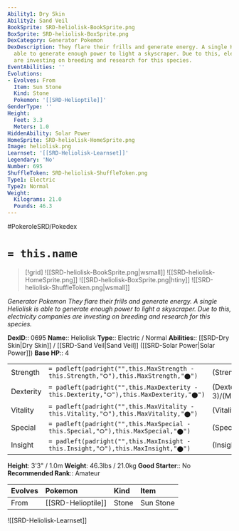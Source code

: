 ```yaml
---
Ability1: Dry Skin
Ability2: Sand Veil
BookSprite: SRD-heliolisk-BookSprite.png
BoxSprite: SRD-heliolisk-BoxSprite.png
DexCategory: Generator Pokemon
DexDescription: They flare their frills and generate energy. A single Heliolisk is
  able to generate enough power to light a skyscraper. Due to this, electricity companies
  are investing on breeding and research for this species.
EventAbilities: ''
Evolutions:
- Evolves: From
  Item: Sun Stone
  Kind: Stone
  Pokemon: '[[SRD-Helioptile]]'
GenderType: ''
Height:
  Feet: 3.3
  Meters: 1.0
HiddenAbility: Solar Power
HomeSprite: SRD-heliolisk-HomeSprite.png
Image: heliolisk.png
Learnset: '[[SRD-Heliolisk-Learnset]]'
Legendary: 'No'
Number: 695
ShuffleToken: SRD-heliolisk-ShuffleToken.png
Type1: Electric
Type2: Normal
Weight:
  Kilograms: 21.0
  Pounds: 46.3
---
```


#PokeroleSRD/Pokedex

# `= this.name`

> [!grid]
> ![[SRD-heliolisk-BookSprite.png|wsmall]]
> ![[SRD-heliolisk-HomeSprite.png]]
> ![[SRD-heliolisk-BoxSprite.png|htiny]]
> ![[SRD-heliolisk-ShuffleToken.png|wsmall]]


*Generator Pokemon*
*They flare their frills and generate energy. A single Heliolisk is able to generate enough power to light a skyscraper. Due to this, electricity companies are investing on breeding and research for this species.*

**DexID**:: 0695
**Name**:: Heliolisk
**Type**:: Electric / Normal
**Abilities**:: [[SRD-Dry Skin|Dry Skin]] / [[SRD-Sand Veil|Sand Veil]] ([[SRD-Solar Power|Solar Power]])
**Base HP**:: 4

|           |                                                                                        |                                          |
| --------- | -------------------------------------------------------------------------------------- | ---------------------------------------- |
| Strength  | `= padleft(padright("",this.MaxStrength - this.Strength,"⭘"),this.MaxStrength,"⬤")`    | (Strength::2)/(MaxStrength::4)   |
| Dexterity | `= padleft(padright("",this.MaxDexterity - this.Dexterity,"⭘"),this.MaxDexterity,"⬤")` | (Dexterity:: 3)/(MaxDexterity::6) |
| Vitality  | `= padleft(padright("",this.MaxVitality - this.Vitality,"⭘"),this.MaxVitality,"⬤")`    | (Vitality::2)/(MaxVitality::4)   |
| Special   | `= padleft(padright("",this.MaxSpecial - this.Special,"⭘"),this.MaxSpecial,"⬤")`       | (Special::3)/(MaxSpecial::6)     |
| Insight   | `= padleft(padright("",this.MaxInsight - this.Insight,"⭘"),this.MaxInsight,"⬤")`       | (Insight::2)/(MaxInsight::5)     |

**Height**: 3'3" / 1.0m
**Weight**: 46.3lbs / 21.0kg
**Good Starter**:: No
**Recommended Rank**:: Amateur

| Evolves   | Pokemon            | Kind   | Item      |
|:----------|:-------------------|:-------|:----------|
| From      | [[SRD-Helioptile]] | Stone  | Sun Stone |

![[SRD-Heliolisk-Learnset]]